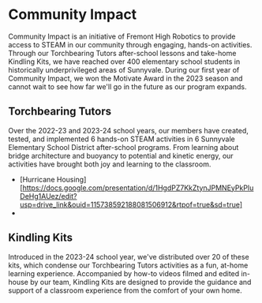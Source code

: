 # Community Impact

Community Impact is an initiative of Fremont High Robotics to provide access to STEAM in our community through engaging, hands-on activities. Through our Torchbearing Tutors after-school lessons and take-home Kindling Kits, we have reached over 400 elementary school students in historically underprivileged areas of Sunnyvale. During our first year of Community Impact, we won the Motivate Award in the 2023 season and cannot wait to see how far we'll go in the future as our program expands. 

## Torchbearing Tutors

Over the 2022-23 and 2023-24 school years, our members have created, tested, and implemented 6 hands-on STEAM activities in 6 Sunnyvale Elementary School District after-school programs. From learning about bridge architecture and buoyancy to potential and kinetic energy, our activities have brought both joy and learning to the classroom. 

* [Hurricane Housing] [https://docs.google.com/presentation/d/1HgdPZ7KkZtynJPMNEyPkPIuDeHg1AUez/edit?usp=drive_link&ouid=115738592188081506912&rtpof=true&sd=true]
* 

## Kindling Kits

Introduced in the 2023-24 school year, we've distributed over 20 of these kits, which condense our Torchbearing Tutors activities as a fun, at-home learning experience. Accompanied by how-to videos filmed and edited in-house by our team, Kindling Kits are designed to provide the guidance and support of a classroom experience from the comfort of your own home. 